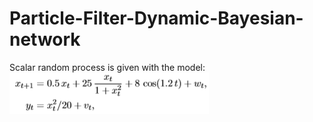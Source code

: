 # Particle-Filter-Dynamic-Bayesian-network
Scalar random process is given with the model:
![Model](https://github.com/Artificial-Intelligence-kosta/Particle-Filter-Dynamic-Bayesian-network/blob/master/Process.png)

